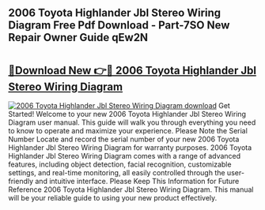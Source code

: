 ## 2006 Toyota Highlander Jbl Stereo Wiring Diagram Free Pdf Download - Part-7SO New Repair Owner Guide qEw2N

# <h2><a href="http://dftlr9.blite.top/?on=2006+Toyota+Highlander+Jbl+Stereo+Wiring+Diagram">🔗Download New 👉🔴 2006 Toyota Highlander Jbl Stereo Wiring Diagram</a></h2>

[![2006 Toyota Highlander Jbl Stereo Wiring Diagram download](https://i.imgur.com/lujVjoI.png)](http://dftlr9.blite.top/?on=2006+Toyota+Highlander+Jbl+Stereo+Wiring+Diagram)
Get Started! Welcome to your new 2006 Toyota Highlander Jbl Stereo Wiring Diagram user manual. This guide will walk you through everything you need to know to operate and maximize your experience. Please Note the Serial Number Locate and record the serial number of your new 2006 Toyota Highlander Jbl Stereo Wiring Diagram for warranty purposes. 2006 Toyota Highlander Jbl Stereo Wiring Diagram comes with a range of advanced features, including object detection, facial recognition, customizable settings, and real-time monitoring, all easily controlled through the user-friendly and intuitive interface. Please Keep This Information for Future Reference 2006 Toyota Highlander Jbl Stereo Wiring Diagram. This manual will be your reliable guide to using your new product effectively.
